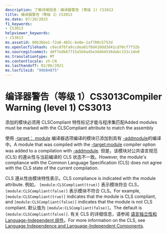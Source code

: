 ```yaml
---
description: 了解详细信息：编译器警告 (等级 1) CS3013
title: 编译器警告（等级 1）CS3013
ms.date: 07/20/2015
f1_keywords:
- CS3013
helpviewer_keywords:
- CS3013
ms.assetid: 00b3bbe1-f2a0-465c-be0e-1af700c5753d
ms.openlocfilehash: c9ac8f6fa9ccdea01f0d410dd3d41cd70cf7f32b
ms.sourcegitcommit: ddf7edb67715a5b9a45e3dd44536dabc153c1de0
ms.translationtype: MT
ms.contentlocale: zh-CN
ms.lasthandoff: 02/06/2021
ms.locfileid: "99684875"
---
```

# <a name="compiler-warning-level-1-cs3013"></a><span data-ttu-id="873ec-103">编译器警告（等级 1）CS3013</span><span class="sxs-lookup"><span data-stu-id="873ec-103">Compiler Warning (level 1) CS3013</span></span>

<span data-ttu-id="873ec-104">添加的模块必须用 CLSCompliant 特性标记才能与程序集匹配</span><span class="sxs-lookup"><span data-stu-id="873ec-104">Added modules must be marked with the CLSCompliant attribute to match the assembly</span></span>  
  
 <span data-ttu-id="873ec-105">使用 [-target： module](../language-reference/compiler-options/target-module-compiler-option.md) 编译器选项编译的模块已添加到具有 [-addmodule](../language-reference/compiler-options/addmodule-compiler-option.md)的编译中。</span><span class="sxs-lookup"><span data-stu-id="873ec-105">A module that was compiled with the [-target:module](../language-reference/compiler-options/target-module-compiler-option.md) compiler option was added to a compilation with [-addmodule](../language-reference/compiler-options/addmodule-compiler-option.md).</span></span> <span data-ttu-id="873ec-106">但是，该模块对公共语言规范 (CLS) 的遵从性与当前编译的 CLS 状态不一致。</span><span class="sxs-lookup"><span data-stu-id="873ec-106">However, the module's compliance with the Common Language Specification (CLS) does not agree with the CLS state of the current compilation.</span></span>  
  
 <span data-ttu-id="873ec-107">CLS 遵从性由模块特性表示。</span><span class="sxs-lookup"><span data-stu-id="873ec-107">CLS compliance is indicated with the module attribute.</span></span> <span data-ttu-id="873ec-108">例如， `[module:CLSCompliant(true)]` 表示模块符合 CLS， `[module:CLSCompliant(false)]` 表示模块不符合 CLS。</span><span class="sxs-lookup"><span data-stu-id="873ec-108">For example, `[module:CLSCompliant(true)]` indicates that the module is CLS compliant, and `[module:CLSCompliant(false)]` indicates that the module is not CLS compliant.</span></span> <span data-ttu-id="873ec-109">默认值为 `[module:CLSCompliant(false)]`。</span><span class="sxs-lookup"><span data-stu-id="873ec-109">The default is `[module:CLSCompliant(false)]`.</span></span> <span data-ttu-id="873ec-110">有关 CLS 的详细信息，请参阅 [语言独立性和 Language-Independent 组件](../../standard/language-independence-and-language-independent-components.md)。</span><span class="sxs-lookup"><span data-stu-id="873ec-110">For more information on the CLS, see [Language Independence and Language-Independent Components](../../standard/language-independence-and-language-independent-components.md).</span></span>
